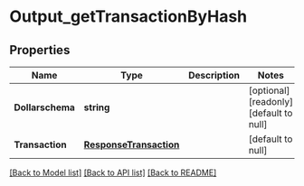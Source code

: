 # Output_getTransactionByHash

## Properties
Name | Type | Description | Notes
------------ | ------------- | ------------- | -------------
**Dollarschema** | **string** |  | [optional] [readonly] [default to null]
**Transaction** | [**ResponseTransaction**](ResponseTransaction.md) |  | [default to null]

[[Back to Model list]](../README.md#documentation-for-models) [[Back to API list]](../README.md#documentation-for-api-endpoints) [[Back to README]](../README.md)


